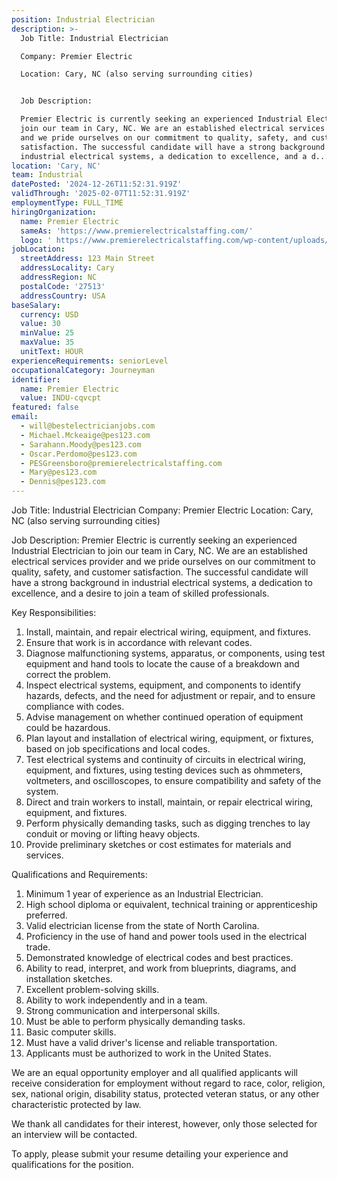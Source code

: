 ```yaml
---
position: Industrial Electrician
description: >-
  Job Title: Industrial Electrician

  Company: Premier Electric

  Location: Cary, NC (also serving surrounding cities)


  Job Description:

  Premier Electric is currently seeking an experienced Industrial Electrician to
  join our team in Cary, NC. We are an established electrical services provider
  and we pride ourselves on our commitment to quality, safety, and customer
  satisfaction. The successful candidate will have a strong background in
  industrial electrical systems, a dedication to excellence, and a d...
location: 'Cary, NC'
team: Industrial
datePosted: '2024-12-26T11:52:31.919Z'
validThrough: '2025-02-07T11:52:31.919Z'
employmentType: FULL_TIME
hiringOrganization:
  name: Premier Electric
  sameAs: 'https://www.premierelectricalstaffing.com/'
  logo: ' https://www.premierelectricalstaffing.com/wp-content/uploads/2020/05/Premier-Electrical-Staffing-logo.png'
jobLocation:
  streetAddress: 123 Main Street
  addressLocality: Cary
  addressRegion: NC
  postalCode: '27513'
  addressCountry: USA
baseSalary:
  currency: USD
  value: 30
  minValue: 25
  maxValue: 35
  unitText: HOUR
experienceRequirements: seniorLevel
occupationalCategory: Journeyman
identifier:
  name: Premier Electric
  value: INDU-cqvcpt
featured: false
email:
  - will@bestelectricianjobs.com
  - Michael.Mckeaige@pes123.com
  - Sarahann.Moody@pes123.com
  - Oscar.Perdomo@pes123.com
  - PESGreensboro@premierelectricalstaffing.com
  - Mary@pes123.com
  - Dennis@pes123.com
---
```




Job Title: Industrial Electrician
Company: Premier Electric
Location: Cary, NC (also serving surrounding cities)

Job Description:
Premier Electric is currently seeking an experienced Industrial Electrician to join our team in Cary, NC. We are an established electrical services provider and we pride ourselves on our commitment to quality, safety, and customer satisfaction. The successful candidate will have a strong background in industrial electrical systems, a dedication to excellence, and a desire to join a team of skilled professionals.

Key Responsibilities:

1. Install, maintain, and repair electrical wiring, equipment, and fixtures.
2. Ensure that work is in accordance with relevant codes.
3. Diagnose malfunctioning systems, apparatus, or components, using test equipment and hand tools to locate the cause of a breakdown and correct the problem.
4. Inspect electrical systems, equipment, and components to identify hazards, defects, and the need for adjustment or repair, and to ensure compliance with codes.
5. Advise management on whether continued operation of equipment could be hazardous.
6. Plan layout and installation of electrical wiring, equipment, or fixtures, based on job specifications and local codes.
7. Test electrical systems and continuity of circuits in electrical wiring, equipment, and fixtures, using testing devices such as ohmmeters, voltmeters, and oscilloscopes, to ensure compatibility and safety of the system.
8. Direct and train workers to install, maintain, or repair electrical wiring, equipment, and fixtures.
9. Perform physically demanding tasks, such as digging trenches to lay conduit or moving or lifting heavy objects.
10. Provide preliminary sketches or cost estimates for materials and services.

Qualifications and Requirements:

1. Minimum 1 year of experience as an Industrial Electrician.
2. High school diploma or equivalent, technical training or apprenticeship preferred.
3. Valid electrician license from the state of North Carolina.
4. Proficiency in the use of hand and power tools used in the electrical trade.
5. Demonstrated knowledge of electrical codes and best practices.
6. Ability to read, interpret, and work from blueprints, diagrams, and installation sketches.
7. Excellent problem-solving skills.
8. Ability to work independently and in a team.
9. Strong communication and interpersonal skills.
10. Must be able to perform physically demanding tasks.
11. Basic computer skills.
12. Must have a valid driver's license and reliable transportation.
13. Applicants must be authorized to work in the United States.

We are an equal opportunity employer and all qualified applicants will receive consideration for employment without regard to race, color, religion, sex, national origin, disability status, protected veteran status, or any other characteristic protected by law. 

We thank all candidates for their interest, however, only those selected for an interview will be contacted. 

To apply, please submit your resume detailing your experience and qualifications for the position.
